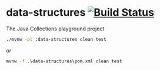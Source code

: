 # data-structures [![Build Status](https://travis-ci.org/vmalaya/java-core.svg?branch=master)](https://travis-ci.org/vmalaya/java-core)

The Java Collections playground project

```bash
./mvnw -pl :data-structures clean test
```

_or_

```cmd
mvnw -f .\data-structures\pom.xml clean test
```
